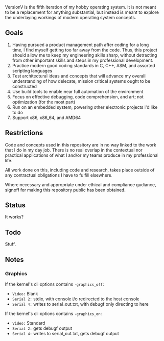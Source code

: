 VersionV is the fifth iteration of my hobby operating system. It is not meant to be a replacement for anything substantial, but instead is meant to explore the underlaying workings of modern operating system concepts.

## Goals
1. Having pursued a product management path after coding for a long time, I find myself getting too far away from the code. Thus, this project should allow me to keep my engineering skills sharp, without detracting from other important skills and steps in my professional development.
1. Practice modern good coding standards in C, C++, ASM, and assorted scripting languages
1. Test architectural ideas and concepts that will advance my overall understanding of how delecate, mission critical systems ought to be constructed
1. Use build tools to enable near full automation of the environment
1. Focus on effective debugging, code comprehension, and art; not optimization (for the most part)
1. Run on an embedded system, powering other electronic projects I'd like to do
1. Support x86, x86_64, and AMD64

## Restrictions

Code and concepts used in this repository are in no way linked to the work that I do in my day job. There is no real overlap in the contextual nor practical applications of what I and/or my teams produce in my professional life. 

All work done on this, including code and research, takes place outside of any contractual obligations I have to fulfill elsewhere. 

Where necessary and appropriate under ethical and compliance gudiance, signoff for making this repository public has been obtained.

## Status

It works?

## Todo

Stuff.

## Notes
### Graphics
If the kernel's cli options contains `-graphics_off`:
* `Video:` Blank
* `Serial 2:` stdio, with console i/o redirected to the host console
* `Serial 4:` writes to serial_out.txt, with debugf only directing to here

If the kernel's cli options contains `-graphics_on`:
* `Video:` Standard
* `Serial 2:` gets debugf output
* `Serial 4:` writes to serial_out.txt, gets debugf output
